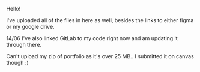 Hello! 

I've uploaded all of the files in here as well, besides the links to either figma or my google drive.

14/06 I've also linked GitLab to my code right now and am updating it through there.

Can't upload my zip of portfolio as it's over 25 MB.. I submitted it on canvas though :)
